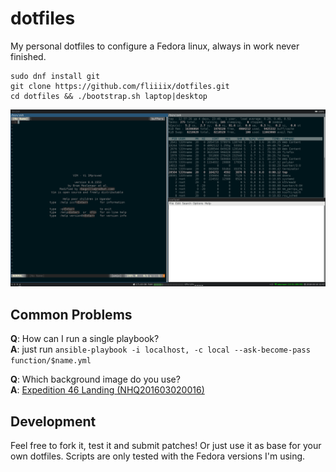 dotfiles
========

My personal dotfiles to configure a Fedora linux, always in work never finished.

```
sudo dnf install git
git clone https://github.com/fliiiix/dotfiles.git
cd dotfiles && ./bootstrap.sh laptop|desktop
```

![desktop](desktop.png)

## Common Problems

**Q**: How can I run a single playbook?  
**A**: just run `ansible-playbook -i localhost, -c local --ask-become-pass function/$name.yml`  

**Q**: Which background image do you use?  
**A**: [Expedition 46 Landing (NHQ201603020016)](https://www.flickr.com/photos/nasahqphoto/25446711355/)  

## Development

Feel free to fork it, test it and submit patches! Or just use it as base
for your own dotfiles. Scripts are only tested with the Fedora versions I'm using.
